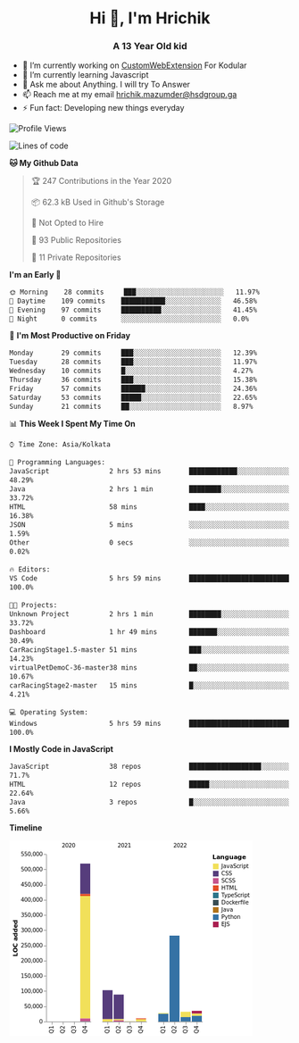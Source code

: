 <h1 align="center">Hi 👋, I'm Hrichik</h1>
<h3 align="center">A 13 Year Old kid</h3>


- 🔭 I’m currently working on [CustomWebExtension](https://github.com/hrichiksite/CustomWebExtension) For Kodular
- 🌱 I’m currently learning Javascript
- 💬 Ask me about Anything. I will try To Answer
- 📫 Reach me at my email hrichik.mazumder@hsdgroup.ga
- ⚡ Fun fact: Developing new things everyday

<!--START_SECTION:waka-->
![Profile Views](http://img.shields.io/badge/Profile%20Views-0-blue)

![Lines of code](https://img.shields.io/badge/From%20Hello%20World%20I%27ve%20Written-2.6%20million%20lines%20of%20code-blue)

**🐱 My Github Data** 

> 🏆 247 Contributions in the Year 2020
 > 
> 📦 62.3 kB Used in Github's Storage 
 > 
> 🚫 Not Opted to Hire
 > 
> 📜 93 Public Repositories
 > 
> 🔑 11 Private Repositories 

**I'm an Early 🐤** 

```text
🌞 Morning    28 commits     ███░░░░░░░░░░░░░░░░░░░░░░   11.97% 
🌆 Daytime    109 commits    ███████████░░░░░░░░░░░░░░   46.58% 
🌃 Evening    97 commits     ██████████░░░░░░░░░░░░░░░   41.45% 
🌙 Night      0 commits      ░░░░░░░░░░░░░░░░░░░░░░░░░   0.0%

```
📅 **I'm Most Productive on Friday** 

```text
Monday       29 commits     ███░░░░░░░░░░░░░░░░░░░░░░   12.39% 
Tuesday      28 commits     ███░░░░░░░░░░░░░░░░░░░░░░   11.97% 
Wednesday    10 commits     █░░░░░░░░░░░░░░░░░░░░░░░░   4.27% 
Thursday     36 commits     ███░░░░░░░░░░░░░░░░░░░░░░   15.38% 
Friday       57 commits     ██████░░░░░░░░░░░░░░░░░░░   24.36% 
Saturday     53 commits     █████░░░░░░░░░░░░░░░░░░░░   22.65% 
Sunday       21 commits     ██░░░░░░░░░░░░░░░░░░░░░░░   8.97%

```


📊 **This Week I Spent My Time On** 

```text
⌚︎ Time Zone: Asia/Kolkata

💬 Programming Languages: 
JavaScript               2 hrs 53 mins       ████████████░░░░░░░░░░░░░   48.29% 
Java                     2 hrs 1 min         ████████░░░░░░░░░░░░░░░░░   33.72% 
HTML                     58 mins             ████░░░░░░░░░░░░░░░░░░░░░   16.38% 
JSON                     5 mins              ░░░░░░░░░░░░░░░░░░░░░░░░░   1.59% 
Other                    0 secs              ░░░░░░░░░░░░░░░░░░░░░░░░░   0.02%

🔥 Editors: 
VS Code                  5 hrs 59 mins       █████████████████████████   100.0%

🐱‍💻 Projects: 
Unknown Project          2 hrs 1 min         ████████░░░░░░░░░░░░░░░░░   33.72% 
Dashboard                1 hr 49 mins        ███████░░░░░░░░░░░░░░░░░░   30.49% 
CarRacingStage1.5-master 51 mins             ███░░░░░░░░░░░░░░░░░░░░░░   14.23% 
virtualPetDemoC-36-master38 mins             ██░░░░░░░░░░░░░░░░░░░░░░░   10.67% 
carRacingStage2-master   15 mins             █░░░░░░░░░░░░░░░░░░░░░░░░   4.21%

💻 Operating System: 
Windows                  5 hrs 59 mins       █████████████████████████   100.0%

```

**I Mostly Code in JavaScript** 

```text
JavaScript               38 repos            ██████████████████░░░░░░░   71.7% 
HTML                     12 repos            █████░░░░░░░░░░░░░░░░░░░░   22.64% 
Java                     3 repos             █░░░░░░░░░░░░░░░░░░░░░░░░   5.66%

```


**Timeline**

![Chart not found](https://github.com/hrichiksite/hrichiksite/blob/master/charts/bar_graph.png) 


<!--END_SECTION:waka-->

